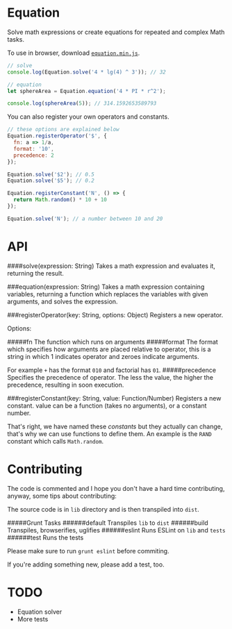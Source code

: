 Equation
========
Solve math expressions or create equations for repeated and complex Math tasks.

To use in browser, download [`equation.min.js`](https://raw.githubusercontent.com/mdibaiee/Equation.js/master/equation.min.js).

```javascript
// solve
console.log(Equation.solve('4 * lg(4) ^ 3')); // 32

// equation
let sphereArea = Equation.equation('4 * PI * r^2');

console.log(sphereArea(5)); // 314.1592653589793
```

You can also register your own operators and constants.

```javascript
// these options are explained below
Equation.registerOperator('$', {
  fn: a => 1/a,
  format: '10',
  precedence: 2
});

Equation.solve('$2'); // 0.5
Equation.solve('$5'); // 0.2

Equation.registerConstant('N', () => {
  return Math.random() * 10 + 10
});

Equation.solve('N'); // a number between 10 and 20
```

API
===
####solve(expression: String)
Takes a math expression and evaluates it, returning the result.

###equation(expression: String)
Takes a math expression containing variables, returning a function which
replaces the variables with given arguments, and solves the expression.

###registerOperator(key: String, options: Object)
Registers a new operator.

Options:

#####fn
  The function which runs on arguments
#####format
  The format which specifies how arguments are placed relative to operator, this is a string in which 1 indicates operator and zeroes indicate arguments.

  For example `+` has the format `010` and factorial has `01`.
#####precedence
  Specifies the precedence of operator. The less the value, the higher the precedence, resulting in soon execution.

###registerConstant(key: String, value: Function/Number)
Registers a new constant. value can be a function (takes no arguments), or a constant number.

That's right, we have named these *constants* but they actually can change, that's why we can use functions to define them. An example is the `RAND` constant which calls `Math.random`.

Contributing
============
The code is commented and I hope you don't have a hard time contributing,
anyway, some tips about contributing:

The source code is in `lib` directory and is then transpiled into `dist`.

#####Grunt Tasks
######default
Transpiles `lib` to `dist`
######build
Transpiles, browserifies, uglifies
######eslint
Runs ESLint on `lib` and `tests`
######test
Runs the tests

Please make sure to run `grunt eslint` before commiting.

If you're adding something new, please add a test, too.

TODO
====
* Equation solver
* More tests
